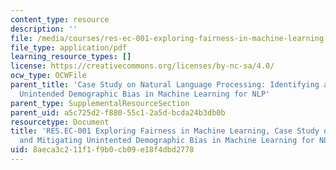 ```yaml
---
content_type: resource
description: ''
file: /media/courses/res-ec-001-exploring-fairness-in-machine-learning-for-international-development-spring-2020/8aeca3c211f1f9b0cb09e18f4dbd2778_MITRES_EC001S19_video9.pdf
file_type: application/pdf
learning_resource_types: []
license: https://creativecommons.org/licenses/by-nc-sa/4.0/
ocw_type: OCWFile
parent_title: 'Case Study on Natural Language Processing: Identifying and Mitigating
  Unintended Demographic Bias in Machine Learning for NLP'
parent_type: SupplementalResourceSection
parent_uid: a5c725d2-f880-55c1-2a5d-bcda24b3db0b
resourcetype: Document
title: 'RES.EC-001 Exploring Fairness in Machine Learning, Case Study on NLP: Identifiying
  and Mitigating Unintented Demographic Bias in Machine Learning for NLP'
uid: 8aeca3c2-11f1-f9b0-cb09-e18f4dbd2778
---
```

